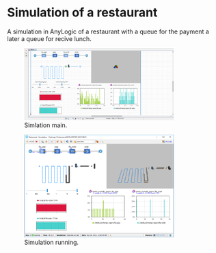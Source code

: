 # Simulation of a restaurant

A simulation in AnyLogic of a restaurant with a queue for the payment a later a queue for recive lunch.

<figure>
  <img src="images/restaurantMain.png" width="350"/>
  <figcaption>Simlation main.</figcaption>
</figure>

<figure>
  <img src="images/restauranRunning.png" width="350"/>
  <figcaption>Simulation running.</figcaption>
</figure>

